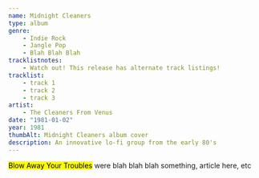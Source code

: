 ```yaml
---
name: Midnight Cleaners
type: album
genre:
    - Indie Rock
    - Jangle Pop
    - Blah Blah Blah
tracklistnotes:
    - Watch out! This release has alternate track listings!
tracklist:
    - track 1
    - track 2
    - track 3
artist:
    - The Cleaners From Venus
date: "1981-01-02"
year: 1981
thumbAlt: Midnight Cleaners album cover
description: An innovative lo-fi group from the early 80's
---
```


<mark>Blow Away Your Troubles</mark> were blah blah blah something, article here, etc
